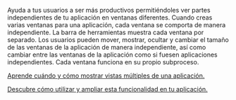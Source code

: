 ﻿Ayuda a tus usuarios a ser más productivos permitiéndoles ver partes independientes de tu aplicación en ventanas diferentes. Cuando creas varias ventanas para una aplicación, cada ventana se comporta de manera independiente. La barra de herramientas muestra cada ventana por separado. Los usuarios pueden mover, mostrar, ocultar y cambiar el tamaño de las ventanas de la aplicación de manera independiente, así como cambiar entre las ventanas de la aplicación como si fuesen aplicaciones independientes. Cada ventana funciona en su propio subproceso.

[Aprende cuándo y cómo mostrar vistas múltiples de una aplicación.](https://docs.microsoft.com/windows/uwp/design/layout/show-multiple-views)

[Descubre cómo utilizar y ampliar esta funcionalidad en tu aplicación.](https://github.com/Microsoft/WindowsTemplateStudio/blob/release/docs/UWP/features/multiple-views.md)

